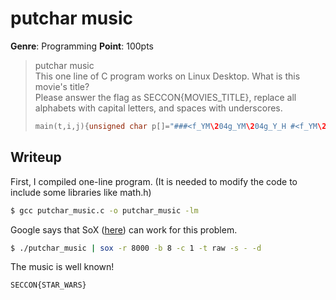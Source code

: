 # putchar music
__Genre__: Programming
__Point__: 100pts

> putchar music  
> This one line of C program works on Linux Desktop. What is this movie's title?   
> Please answer the flag as SECCON{MOVIES_TITLE}, replace all alphabets with capital letters, and spaces with underscores.
> 
> ```c
> main(t,i,j){unsigned char p[]="###<f_YM\204g_YM\204g_Y_H #<f_YM\204g_YM\204g_Y_H #+-?[WKAMYJ/7 #+-?[WKgH #+-?[WKAMYJ/7hk\206\203tk\\YJAfkkk";for(i=0;t=1;i=(i+1)%(sizeof(p)-1)){double x=pow(1.05946309435931,p[i]/6+13);for(j=1+p[i]%6;t++%(8192/j);)putchar(t>>5|(int)(t*x));}}
> ```

## Writeup
First, I compiled one-line program.
(It is needed to modify the code to include some libraries like math.h)
```bash
$ gcc putchar_music.c -o putchar_music -lm
```
Google says that SoX ([here](http://royal-paw.com/2012/01/bytebeats-in-c-and-python-generative-symphonies-from-extremely-small-programs/)) can work for this problem.

```bash
$ ./putchar_music | sox -r 8000 -b 8 -c 1 -t raw -s - -d
```

The music is well known!

```
SECCON{STAR_WARS}
```